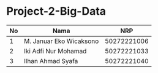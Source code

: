 # Project-2-Big-Data

| No  | Nama                    | NRP         |
| --- | ----------------------- | ----------- |
| 1   | M. Januar Eko Wicaksono | 50272221006 |
| 2   | Iki Adfi Nur Mohamad    | 50272221033 |
| 3   | Ilhan Ahmad Syafa       | 50272221040 |
